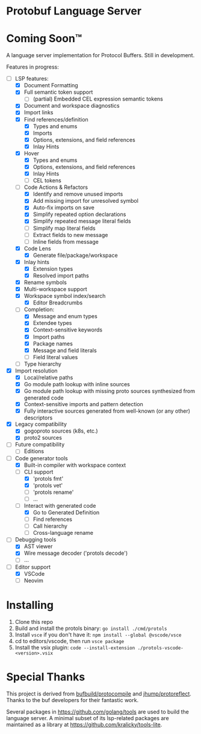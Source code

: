 # Protobuf Language Server

# Coming Soon™

A language server implementation for Protocol Buffers. Still in development.

Features in progress:

- [ ] LSP features:
  - [x] Document Formatting
  - [x] Full semantic token support
    - [ ] (partial) Embedded CEL expression semantic tokens
  - [x] Document and workspace diagnostics
  - [x] Import links
  - [x] Find references/definition
    - [x] Types and enums
    - [x] Imports
    - [x] Options, extensions, and field references
    - [x] Inlay Hints
  - [x] Hover
    - [x] Types and enums
    - [x] Options, extensions, and field references
    - [x] Inlay Hints
    - [ ] CEL tokens
  - [ ] Code Actions & Refactors
    - [x] Identify and remove unused imports
    - [x] Add missing import for unresolved symbol
    - [x] Auto-fix imports on save
    - [x] Simplify repeated option declarations
    - [x] Simplify repeated message literal fields
    - [ ] Simplify map literal fields
    - [ ] Extract fields to new message
    - [ ] Inline fields from message
  - [x] Code Lens
    - [x] Generate file/package/workspace
  - [x] Inlay hints
    - [x] Extension types
    - [x] Resolved import paths
  - [x] Rename symbols
  - [x] Multi-workspace support
  - [x] Workspace symbol index/search
    - [x] Editor Breadcrumbs
  - [ ] Completion:
    - [x] Message and enum types
    - [x] Extendee types
    - [x] Context-sensitive keywords
    - [x] Import paths
    - [x] Package names
    - [x] Message and field literals
    - [ ] Field literal values
  - [ ] Type hierarchy
- [x] Import resolution
  - [x] Local/relative paths
  - [x] Go module path lookup with inline sources
  - [x] Go module path lookup with missing proto sources synthesized from generated code
  - [x] Context-sensitive imports and pattern detection
  - [x] Fully interactive sources generated from well-known (or any other) descriptors
- [x] Legacy compatibility
  - [x] gogoproto sources (k8s, etc.)
  - [x] proto2 sources
- [ ] Future compatibility
  - [ ] Editions
- [ ] Code generator tools
  - [x] Built-in compiler with workspace context
  - [ ] CLI support
    - [x] 'protols fmt'
    - [x] 'protols vet'
    - [ ] 'protols rename'
    - [ ] ...
  - [ ] Interact with generated code
    - [x] Go to Generated Definition
    - [ ] Find references
    - [ ] Call hierarchy
    - [ ] Cross-language rename
- [ ] Debugging tools
  - [x] AST viewer
  - [x] Wire message decoder ('protols decode')
  - [ ] ...
- [ ] Editor support
  - [x] VSCode
  - [ ] Neovim

# Installing

1. Clone this repo
2. Build and install the protols binary: `go install ./cmd/protols`
3. Install `vsce` if you don't have it: `npm install --global @vscode/vsce`
4. cd to editors/vscode, then run `vsce package`
5. Install the vsix plugin: `code --install-extension ./protols-vscode-<version>.vsix`

# Special Thanks

This project is derived from [bufbuild/protocompile](https://github.com/bufbuild/protocompile) and [jhump/protoreflect](https://github.com/jhump/protoreflect). Thanks to the buf developers for their fantastic work.

Several packages in https://github.com/golang/tools are used to build the language server. A minimal subset of its lsp-related packages are maintained as a library at https://github.com/kralicky/tools-lite.
